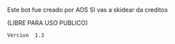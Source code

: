 Este bot fue creado por AOS
SI vas a skidear da creditos 

(LIBRE PARA USO PUBLICO)





`Vercion  1.3`
